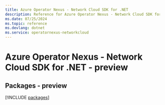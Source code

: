 ```yaml
---
title: Azure Operator Nexus - Network Cloud SDK for .NET
description: Reference for Azure Operator Nexus - Network Cloud SDK for .NET
ms.date: 07/25/2024
ms.topic: reference
ms.devlang: dotnet
ms.service: operatornexus-networkcloud
---
```

# Azure Operator Nexus - Network Cloud SDK for .NET - preview
## Packages - preview
[!INCLUDE [packages](operator-nexus---network-cloud-index.md)]